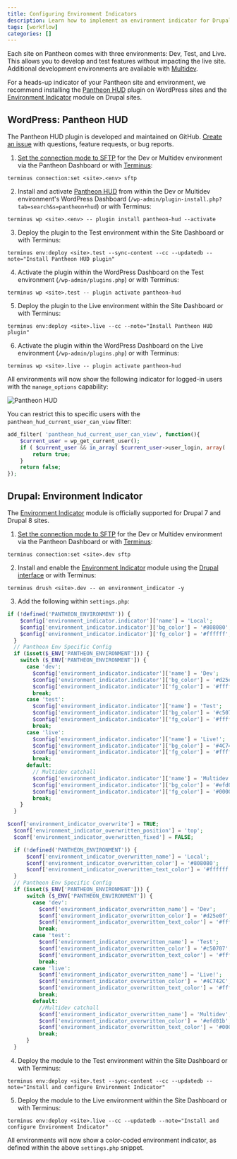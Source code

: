 ```yaml
---
title: Configuring Environment Indicators
description: Learn how to implement an environment indicator for Drupal and WordPress sites running on Pantheon.
tags: [workflow]
categories: []
---
```

Each site on Pantheon comes with three environments: Dev, Test, and Live. This allows you to develop and test features without impacting the live site. Additional development environments are available with [Multidev](/docs/multidev/).

For a heads-up indicator of your Pantheon site and environment, we recommend installing the [Pantheon HUD](https://wordpress.org/plugins/pantheon-hud) plugin on WordPress sites and the [Environment Indicator](https://www.drupal.org/project/environment_indicator) module on Drupal sites.

## WordPress: Pantheon HUD
The Pantheon HUD plugin is developed and maintained on GitHub. [Create an issue](https://github.com/pantheon-systems/pantheon-hud/issues) with questions, feature requests, or bug reports.

1. [Set the connection mode to SFTP](/docs/sftp) for the Dev or Multidev environment via the Pantheon Dashboard or with [Terminus](/docs/terminus):

 ```
 terminus connection:set <site>.<env> sftp
 ```

2. Install and activate [Pantheon HUD](https://wordpress.org/plugins/pantheon-hud/) from within the Dev or Multidev environment's WordPress Dashboard (`/wp-admin/plugin-install.php?tab=search&s=pantheon+hud`) or with Terminus:

 ```
 terminus wp <site>.<env> -- plugin install pantheon-hud --activate
 ```

3. Deploy the plugin to the Test environment within the Site Dashboard or with Terminus:

 ```
 terminus env:deploy <site>.test --sync-content --cc --updatedb --note="Install Pantheon HUD plugin"
 ```

4. Activate the plugin within the WordPress Dashboard on the Test environment (`/wp-admin/plugins.php`) or with Terminus:

 ```
 terminus wp <site>.test -- plugin activate pantheon-hud
 ```

5. Deploy the plugin to the Live environment within the Site Dashboard or with Terminus:

 ```
 terminus env:deploy <site>.live --cc --note="Install Pantheon HUD plugin"
 ```

6. Activate the plugin within the WordPress Dashboard on the Live environment (`/wp-admin/plugins.php`) or with Terminus:

 ```
 terminus wp <site>.live -- plugin activate pantheon-hud
 ```

All environments will now show the following indicator for logged-in users with the `manage_options` capability:

![Pantheon HUD](../docs/assets/images/pantheon-hud.png)

You can restrict this to specific users with the `pantheon_hud_current_user_can_view` filter:

```php
add_filter( 'pantheon_hud_current_user_can_view', function(){
    $current_user = wp_get_current_user();
    if ( $current_user && in_array( $current_user->user_login, array( 'myuserlogin' ) ) ) {
        return true;
    }
    return false;
});
```

## Drupal: Environment Indicator
The [Environment Indicator](https://www.drupal.org/project/environment_indicator) module is officially supported for Drupal 7 and Drupal 8 sites.


1. [Set the connection mode to SFTP](/docs/sftp) for the Dev or Multidev environment via the Pantheon Dashboard or with [Terminus](/docs/terminus):

 ```
 terminus connection:set <site>.dev sftp
 ```

2. Install and enable the [Environment Indicator](https://www.drupal.org/project/environment_indicator) module using the [Drupal interface](https://drupal.org/documentation/install/modules-themes) or with Terminus:

 ```
 terminus drush <site>.dev -- en environment_indicator -y
 ```

3. Add the following within `settings.php`:

  <TabList>

  <Tab title="Drupal 8" id="d8tab" active={true}>

  ```php
  if (!defined('PANTHEON_ENVIRONMENT')) {
      $config['environment_indicator.indicator']['name'] = 'Local';
      $config['environment_indicator.indicator']['bg_color'] = '#808080';
      $config['environment_indicator.indicator']['fg_color'] = '#ffffff';
    }
    // Pantheon Env Specific Config
    if (isset($_ENV['PANTHEON_ENVIRONMENT'])) {
      switch ($_ENV['PANTHEON_ENVIRONMENT']) {
        case 'dev':
          $config['environment_indicator.indicator']['name'] = 'Dev';
          $config['environment_indicator.indicator']['bg_color'] = '#d25e0f';
          $config['environment_indicator.indicator']['fg_color'] = '#ffffff';
          break;
        case 'test':
          $config['environment_indicator.indicator']['name'] = 'Test';
          $config['environment_indicator.indicator']['bg_color'] = '#c50707';
          $config['environment_indicator.indicator']['fg_color'] = '#ffffff';
          break;
        case 'live':
          $config['environment_indicator.indicator']['name'] = 'Live!';
          $config['environment_indicator.indicator']['bg_color'] = '#4C742C';
          $config['environment_indicator.indicator']['fg_color'] = '#ffffff';
          break;
        default:
          // Multidev catchall
          $config['environment_indicator.indicator']['name'] = 'Multidev';
          $config['environment_indicator.indicator']['bg_color'] = '#efd01b';
          $config['environment_indicator.indicator']['fg_color'] = '#000000';
          break;
      }
    }
  ```

  </Tab>

  <Tab title="Drupal 7" id="d7tab">

  ```php
  $conf['environment_indicator_overwrite'] = TRUE;
    $conf['environment_indicator_overwritten_position'] = 'top';
    $conf['environment_indicator_overwritten_fixed'] = FALSE;

    if (!defined('PANTHEON_ENVIRONMENT')) {
        $conf['environment_indicator_overwritten_name'] = 'Local';
        $conf['environment_indicator_overwritten_color'] = '#808080';
        $conf['environment_indicator_overwritten_text_color'] = '#ffffff';
    }
    // Pantheon Env Specific Config
    if (isset($_ENV['PANTHEON_ENVIRONMENT'])) {
        switch ($_ENV['PANTHEON_ENVIRONMENT']) {
          case 'dev':
            $conf['environment_indicator_overwritten_name'] = 'Dev';
            $conf['environment_indicator_overwritten_color'] = '#d25e0f';
            $conf['environment_indicator_overwritten_text_color'] = '#ffffff';
            break;
          case 'test':
            $conf['environment_indicator_overwritten_name'] = 'Test';
            $conf['environment_indicator_overwritten_color'] = '#c50707';
            $conf['environment_indicator_overwritten_text_color'] = '#ffffff';
            break;
          case 'live':
            $conf['environment_indicator_overwritten_name'] = 'Live!';
            $conf['environment_indicator_overwritten_color'] = '#4C742C';
            $conf['environment_indicator_overwritten_text_color'] = '#ffffff';
            break;
          default:
            //Multidev catchall
            $conf['environment_indicator_overwritten_name'] = 'Multidev';
            $conf['environment_indicator_overwritten_color'] = '#efd01b';
            $conf['environment_indicator_overwritten_text_color'] = '#000000';
            break;
        }
    }
  ```

  </Tab>

  </TabList>


4. Deploy the module to the Test environment within the Site Dashboard or with Terminus:

 ```
 terminus env:deploy <site>.test --sync-content --cc --updatedb --note="Install and configure Environment Indicator"
 ```

5. Deploy the module to the Live environment within the Site Dashboard or with Terminus:

 ```
 terminus env:deploy <site>.live --cc --updatedb --note="Install and configure Environment Indicator"
 ```

All environments will now show a color-coded environment indicator, as defined within the above `settings.php` snippet.
